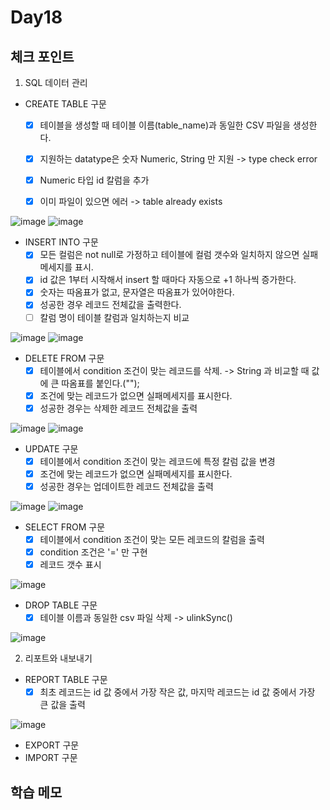 # Day18

## 체크 포인트

1. SQL 데이터 관리
   
- CREATE TABLE 구문
  - [x] 테이블을 생성할 때 테이블 이름(table_name)과 동일한 CSV 파일을 생성한다. 
  - [x] 지원하는 datatype은 숫자 Numeric, String 만 지원 -> type check error
  - [x] Numeric 타입 id 칼럼을 추가
  - [x] 이미 파일이 있으면 에러 -> table already exists 
  
  
![image](https://user-images.githubusercontent.com/64758931/183991062-bdc5d04d-bb93-44c8-bf98-2e1f89a21181.png)
![image](https://user-images.githubusercontent.com/64758931/183991258-02852530-9132-4315-a909-0a478892133b.png)



- INSERT INTO 구문
  - [x] 모든 컬럼은 not null로 가정하고 테이블에 컬럼 갯수와 일치하지 않으면 실패메세지를 표시.
  - [x] id 값은 1부터 시작해서 insert 할 때마다 자동으로 +1 하나씩 증가한다.
  - [x] 숫자는 따옴표가 없고, 문자열은 따옴표가 있어야한다.
  - [x] 성공한 경우 레코드 전체값을 출력한다. 
  - [ ] 칼럼 명이 테이블 칼럼과 일치하는지 비교

![image](https://user-images.githubusercontent.com/64758931/183993653-9eaa66ab-c38f-43ee-b679-1be0a7f52da6.png)
![image](https://user-images.githubusercontent.com/64758931/183993697-83e5661b-00b4-44cb-9842-89be634ae196.png)


- DELETE FROM 구문
  - [x] 테이블에서 condition 조건이 맞는 레코드를 삭제. -> String 과 비교할 때 값에 큰 따옴표를 붙인다.("");
  - [x] 조건에 맞는 레코드가 없으면 실패메세지를 표시한다.
  - [x] 성공한 경우는 삭제한 레코드 전체값을 출력

![image](https://user-images.githubusercontent.com/64758931/183993916-118641ab-8101-4a3a-8c98-c426a3598213.png)
![image](https://user-images.githubusercontent.com/64758931/183993947-29e440c1-f06b-4465-8a5d-2ef39ef66197.png)


- UPDATE 구문
  - [x] 테이블에서 condition 조건이 맞는 레코드에 특정 칼럼 값을 변경
  - [x] 조건에 맞는 레코드가 없으면 실패메세지를 표시한다.
  - [x] 성공한 경우는 업데이트한 레코드 전체값을 출력 

![image](https://user-images.githubusercontent.com/64758931/183994219-892dde49-357d-4c3e-9943-f5e42be2c327.png)
![image](https://user-images.githubusercontent.com/64758931/183994276-83768699-f3ec-43e6-9c0a-36bd09fc9062.png)



- SELECT FROM 구문
  - [x] 테이블에서 condition 조건이 맞는 모든 레코드의 칼럼을 출력
  - [x] condition 조건은 '=' 만 구현
  - [x] 레코드 갯수 표시

![image](https://user-images.githubusercontent.com/64758931/183994795-9bc9d92d-5936-4d7f-a117-0c278e4baf64.png)


- DROP TABLE 구문
  - [x] 테이블 이름과 동일한 csv 파일 삭제 -> ulinkSync()

![image](https://user-images.githubusercontent.com/64758931/183995002-28936911-3db1-47eb-9f28-88b2bb780cdf.png)

2. 리포트와 내보내기

- REPORT TABLE 구문
  - [x] 최초 레코드는 id 값 중에서 가장 작은 값, 마지막 레코드는 id 값 중에서 가장 큰 값을 출력

![image](https://user-images.githubusercontent.com/64758931/184001564-ebb0f72d-dd6e-461a-b23e-58b6313eda12.png)


- EXPORT 구문
- IMPORT 구문


## 학습 메모